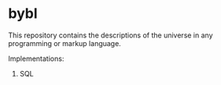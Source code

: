 # bybl

This repository contains the descriptions of the universe in any programming or markup language.

Implementations:

1. SQL
